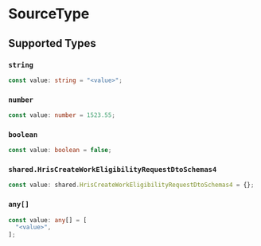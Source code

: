 # SourceType


## Supported Types

### `string`

```typescript
const value: string = "<value>";
```

### `number`

```typescript
const value: number = 1523.55;
```

### `boolean`

```typescript
const value: boolean = false;
```

### `shared.HrisCreateWorkEligibilityRequestDtoSchemas4`

```typescript
const value: shared.HrisCreateWorkEligibilityRequestDtoSchemas4 = {};
```

### `any[]`

```typescript
const value: any[] = [
  "<value>",
];
```

